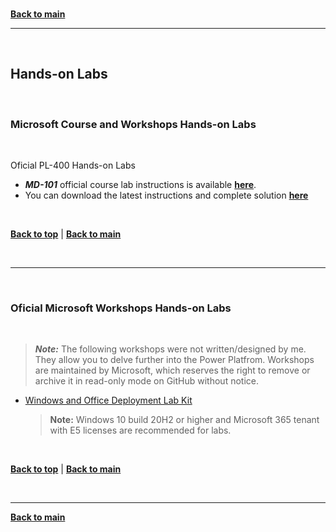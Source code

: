 <br/>

[**Back to main**](./README.md)

---

<br/>

<a id="hands-on-labs" />

## Hands-on Labs

<br/>

### Microsoft Course and Workshops Hands-on Labs

<br/>

Oficial PL-400 Hands-on Labs

* ***MD-101*** official course lab instructions is available [**here**](https://microsoftlearning.github.io/MD-101-Managing-Modern-Desktops/). 
* You can download the latest instructions and complete solution [**here**](https://github.com/MicrosoftLearning/MD-101T00-ManagingModernDesktops)

<br/>

[**Back to top**](#top) | [**Back to main**](README.md)

<br/>

<!--

---

<br/>

<a id="softwarelist" />

### Software List for Hands-on Labs

<br/>

Required software to run the course and workshop hands-on labs available [**here**](./Lab-Setup.md)

<br/>

[**Back to top**](#top) | [**Back to main**](README.md)

<br/>

-->
---

<br/>

### Oficial Microsoft Workshops Hands-on Labs

<br/>

> ***Note:*** The following workshops were not written/designed by me. They allow you to delve further into the Power Platfrom. Workshops are maintained by Microsoft, which reserves the right to remove or archive it in read-only mode on GitHub without notice.

* [Windows and Office Deployment Lab Kit](https://docs.microsoft.com/microsoft-365/enterprise/modern-desktop-deployment-and-management-lab?view=o365-worldwide)

    > **Note:**  Windows 10 build 20H2 or higher and Microsoft 365 tenant with E5 licenses are recommended for labs.

<br/>

[**Back to top**](#top) | [**Back to main**](README.md)

<br/>


---

[**Back to main**](./README.md)

